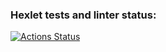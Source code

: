### Hexlet tests and linter status:
[![Actions Status](https://github.com/nikitazh12/python-project-49/actions/workflows/hexlet-check.yml/badge.svg)](https://github.com/nikitazh12/python-project-49/actions)